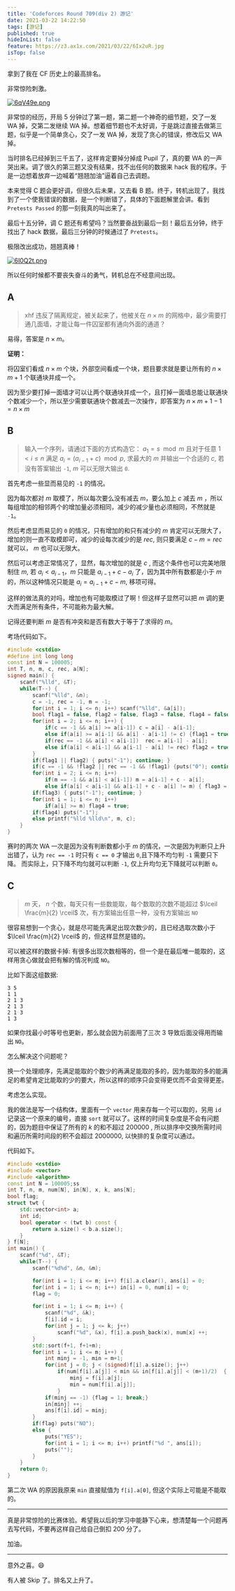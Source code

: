 ```yaml
---
title: 'Codeforces Round 709(div 2) 游记'
date: 2021-03-22 14:22:50
tags: [游记]
published: true
hideInList: false
feature: https://z3.ax1x.com/2021/03/22/6Ix2uR.jpg
isTop: false
---
```

拿到了我在 CF 历史上的最高排名。

非常惊险刺激。

<!-- more -->


[![6qV49e.png](https://z3.ax1x.com/2021/03/24/6qV49e.png)](https://imgtu.com/i/6qV49e)

非常惊的经历，开局 $5$ 分钟过了第一题，第二题一个神奇的细节题，交了一发 WA 掉，交第二发继续 WA 掉。想着细节题也不太好调，于是跳过直接去做第三题，似乎是一个简单贪心，交了一发 WA 掉，发现了贪心的错误，修改后又 WA 掉。

当时排名已经掉到三千五了，这样肯定要掉分掉成 Pupil 了，真的要 WA 的一声哭出来。调了很久的第三题又没有结果，找不出任何的数据来 hack 我的程序。于是一边想着放弃一边喊着“翘翘加油”逼着自己去调题。

本来觉得 C 题会更好调，但很久后未果，又去看 B 题。终于，转机出现了，我找到了一个使我错误的数据，是一个判断错了，具体的下面题解里会讲。看到 `Pretests Passed` 的那一刻我真的叫出来了。

最后十五分钟，调 C 题还有希望吗？当然要奋战到最后一刻！最后五分钟，终于找出了 hack 数据，最后三分钟的时候通过了 `Pretests`。

极限改出成功，翘翘真棒！


[![6I0Q2t.png](https://z3.ax1x.com/2021/03/22/6I0Q2t.png)](https://imgtu.com/i/6I0Q2t)

所以任何时候都不要丧失奋斗的勇气，转机总在不经意间出现。

## A

> xhf 违反了隔离规定，被关起来了，他被关在 $n\times m$ 的网格中，最少需要打通几面墙，才能让每一件囚室都有通向外面的通道？

易得，答案是 $n \times m$。

**证明：**

将囚室们看成 $n \times m$ 个块，外部空间看成一个块，题目要求就是要让所有的 $n \times m + 1$ 个联通块并成一个。

因为至少要打掉一面墙才可以让两个联通块并成一个，且打掉一面墙总能让联通块个数减少一个，所以至少需要联通块个数减去一次操作，即答案为 $n \times m + 1- 1 = n \times m$

## B

> 输入一个序列，请通过下面的方式构造它： $a_1 = s \mod m$ 且对于任意 $1 < i \le n$ 满足 $a_i = (a_{i-1} + c) \mod p$, 求最大的 $m$ 并输出一个合适的 $c$, 若没有答案输出 `-1`, $m$ 可以无限大输出 `0`.

首先考虑一些显而易见的 `-1` 的情况。

因为每次都对 $m$ 取模了，所以每次要么没有减去 $m$，要么加上 $c$ 减去 $m$ ，所以每组增加的相邻两个的增加量必须相同，减少的减少量也必须相同，不然就是 `-1`。

然后考虑显而易见的 `0` 的情况，只有增加的和只有减少的 $m$ 肯定可以无限大了，增加的则一直不取模即可，减少的设每次减少的是 $rec$, 则只要满足 $c-m = rec$ 就可以， $m$ 也可以无限大。

然后可以考虑正常情况了，显然，每次增加的就是 $c$ , 而这个条件也可以完美地限制住 $m$, 若 $a_i < a_{i-1}$，$m$ 只能是 $a_{i-1} + c - a_i$ 了，因为其中所有数都是小于 $m$ 的，所以这种情况只能是 $a_i = a_{i-1} + c - m$, 移项可得。

这样的做法真的对吗，增加也有可能取模过了啊！但这样子显然可以把 $m$ 调的更大而满足所有条件，不可能称为最大解。

记得还要判断 $m$ 是否有冲突和是否有数大于等于了求得的 $m$。

考场代码如下。

```cpp
#include <cstdio>
#define int long long
const int N = 100005;
int T, n, m, c, rec, a[N];
signed main() {
    scanf("%lld", &T);
    while(T--) {
        scanf("%lld", &n);
        c = -1, rec = -1, m = -1;
        for(int i = 1; i <= n; i++) scanf("%lld", &a[i]);
        bool flag1 = false, flag2 = false, flag3 = false, flag4 = false;
        for(int i = 2; i <= n; i++) {
            if(c == -1 && a[i] >= a[i-1]) c = a[i] - a[i-1];
            else if(a[i] >= a[i-1] && a[i] - a[i-1] != c) {flag1 = true; break;}
            if(rec == -1 && a[i] < a[i-1])  rec = a[i-1] - a[i];
            else if(a[i] < a[i-1] && a[i-1] - a[i] != rec) flag2 = true;
        }
        if(flag1 || flag2) { puts("-1"); continue; }
        if(c == -1 && !flag2 || rec == -1 && !flag1) {puts("0"); continue; }
        for(int i = 2; i <= n; i++) 
            if(m == -1 && a[i] < a[i-1]) m = a[i-1] + c - a[i];
            else if(a[i] < a[i-1] && a[i-1] + c - a[i] != m) { flag3 = true; break;}
        if(flag3) { puts("-1"); continue; }
        for(int i = 1; i <= n; i++) 
            if(a[i] >= m) flag4 = true;
        if(flag4) puts("-1");
        else printf("%lld %lld\n", m, c);
    }
}
```

赛时的两次 WA 一次是因为没有判断数都小于 $m$ 的情况，一次是因为判断只上升出错了，认为 `rec == -1` 时只有 `c == 0` 才输出 `0`,且下降不均匀判 `-1` 需要只下降。 而实际上，只下降不均匀就可以判断 `-1`, 仅上升均匀无下降就可以判断 `0`。

## C

> $m$ 天， $n$ 个数，每天只有一些数能取，每个数取的次数不能超过 $\lceil \frac{m}{2} \rceil$ 次，有方案输出任意一种，没有方案输出 `NO`

很容易想到一个贪心，就是尽可能先满足出现次数少的，且已经选取次数小于 $\lceil \frac{m}{2} \rceil$ 的，但这样显然是错的。

可以被这样的数据卡掉: 有很多出现次数相等的，但一个是在最后唯一能取的，这样用贪心做就会把有解的情况判成 `NO`。

比如下面这组数据:

```plain
3 5 
1 1
2 1 3
2 1 3
2 1 3
1 3

```

如果你找最小时等号也更新，那么就会因为前面用了三次 $3$ 导致后面没得用而输出 `NO`。

怎么解决这个问题呢？

换一个处理顺序，先满足能取的个数少的再满足能取的多的，因为能取的多的能满足的希望肯定比能取的少的要大，所以这样的顺序只会变得更优而不会变得更差。

考虑怎么实现。

我的做法是写一个结构体，里面有一个 `vector` 用来存每一个可以取的，另用 `id` 记录这一个原来的编号，直接 `sort` 就可以了。这样的时间复杂度是不会有问题的，因为题目中保证了所有的 $k$ 的和不超过 $200000$ , 所以排序中交换所需时间和遍历所需时间段的积不会超过 $2000000$, 以快排的复杂度可以通过。

代码如下。

```cpp
#include <cstdio>
#include <vector>
#include <algorithm>
const int N = 100005;ss
int T, n, m, num[N], in[N], x, k, ans[N];
bool flag;
struct twt {
    std::vector<int> a;
    int id;
    bool operator < (twt b) const {
        return a.size() < b.a.size();
    }
} f[N];
int main() {
    scanf("%d", &T);
    while(T--) {
        scanf("%d%d", &n, &m);

        for(int i = 1; i <= m; i++) f[i].a.clear(), ans[i] = 0;
        for(int i = 1; i <= n; i++) in[i] = 0, num[i] = 0;
        flag = 0;

        for(int i = 1; i <= m; i++) {
            scanf("%d", &k);
            f[i].id = i;
            for(int j = 1; j <= k; j++)
                scanf("%d", &x), f[i].a.push_back(x), num[x] ++;
        }
        std::sort(f+1, f+1+m);
        for(int i = 1; i <= m; i++) {
            int minj = -1, min = m+1;
            for(int j = 0; j < (signed)f[i].a.size(); j++) 
                if(num[f[i].a[j]] < min && in[f[i].a[j]] < (m+1)/2)  {
                    minj = f[i].a[j];
                    min = num[f[i].a[j]];
                }
            if(minj == -1) {flag = 1; break;}
            in[minj] ++;
            ans[f[i].id] = minj;
        }
        if(flag) puts("NO");
        else {
            puts("YES");
            for(int i = 1; i <= m; i++) printf("%d ", ans[i]);
            puts("");
        }
    }
    return 0;
}
```

第二次 WA 的原因我原来 `min` 直接赋值为 `f[i].a[0]`, 但这个实际上可能是不能取的。

---

真是非常惊险的比赛体验。希望我以后的学习中能静下心来，想清楚每一个问题再去写代码，不要再这样自己给自己倒扣 $200$ 分了。

加油。

---

意外之喜。😄

有人被 Skip 了。排名又上升了。
